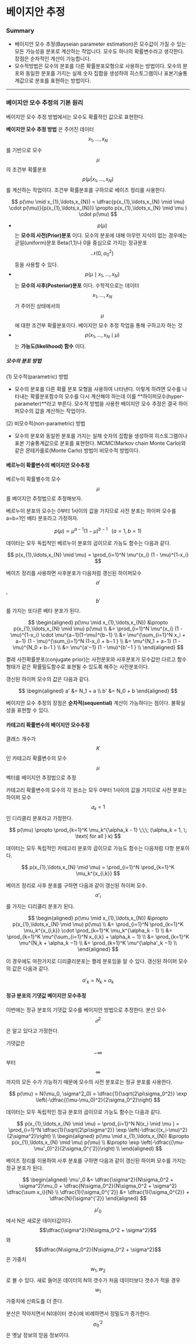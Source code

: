 <script> MathJax.Hub.Queue(["Typeset",MathJax.Hub]); </script>

# 베이지안 추정

### Summary

- 베이지안 모수 추정(Bayseian parameter estimation)은 모수값이 가질 수 있는 모든 가능성을 분포로 계산하는 작업니다. 모수도 하나의 확률변수라고 생각한다. 장점은 순차적인 계산이 가능합니다.
- 모수적방법은 모수의 분포를 다른 확률분포모형으로 사용하는 방법이다. 모수의 분포와 동일한 분포를 가지는 실제 숫자 집합을 생성하여 히스토그램이나 표본기술통계값으로 분포를 표현하는 방법이다. 
_____________

### 베이지안 모수 추정의 기본 원리

베이지안 모수 추정 방법에서는 모수도 확률적인 값으로 표현한다. 

**베이지안 모수 추정 방법** 은 주어진 데이터 $${x_1, ... , x_N}$$ 를 기반으로 모수 $$\mu$$ 의 조건부 확률분포 $$p(\mu \vert x_{1},\ldots,x_{N})$$ 를 계산하는 작업이다. 조건부 확률분포를 구하므로 베이즈 정리를 사용한다.

$$
p(\mu \mid x_{1},\ldots,x_{N}) = \dfrac{p(x_{1},\ldots,x_{N} \mid \mu) \cdot p(\mu)}{p(x_{1},\ldots,x_{N})} \propto p(x_{1},\ldots,x_{N}  \mid \mu )  \cdot p(\mu)
$$

- $$p(\mu)$$ 는 **모수의 사전(Prior)분포** 이다. 모수의 분포에 대해 아무런 지식이 없는 경우에는 균일(uniform)분포 Beta(1,1)나 0을 중심으로 가지는 정규분포 $$\mathcal{N}(0,\sigma_0^2)$$ 등을 사용할 수 있다. 
- $$p(\mu \mid x_{1},\ldots,x_{N})$$ 는 **모수의 사후(Posterior)분포** 이다. 수학적으로는 데이터 $$x_{1},\ldots,x_{N}$$ 가 주어진 상태에서의 $$\mu$$ 에 대한 조건부 확률분포이다. 베이지안 모수 추정 작업을 통해 구하고자 하는 것
- $$p(x_{1},\ldots,x_{N} \mid \mu)$$ 는 **가능도(likelihood) 함수** 이다. 

##### 모수의 분포 방법

(1) 모수적(parametric) 방법

- 모수의 분포를 다른 확률 분포 모형을 사용하여 나타낸다. 이렇게 하려면 모수를 나타내는 확률분포함수의 모수를 다시 계산해야 하는데 이를 **하이퍼모수(hyper-parameter)**라고 부른다. 모수적 방법을 사용한 베이지안 모수 추정은 결국 하이퍼모수의 값을 계산하는 작업이다.

(2) 비모수적(non-parametric) 방법

- 모수의 분포와 동일한 분포를 가지는 실제 숫자의 집합을 생성하여 히스토그램이나 표본 기술통계값으로 분포를 표현한다. MCMC(Markov chain Monte Carlo)와 같은 몬테카를로(Monte Carlo) 방법이 비모수적 방법이다.

#### 베르누이 확률변수의 베이지안 모수추정

베르누이 확률별수의 모수 $$\mu$$ 를 베이지안 추정법으로 추정해보자.

베르누이 분포의 모수는 0부터 1사이의 값을 가지므로 사전 분포는 하이퍼 모수를 a=b=1인 베타 분포라고 가정하자.

$$
p(\mu) \propto \mu^{a−1}(1−\mu)^{b−1} \;\;\; (a=1, b=1)
$$

데이터는 모두 독립적인 베르누이 분포의 곱이므로 가능도 함수는 다음과 같다.

$$
p(x_{1},\ldots,x_{N} \mid \mu) = \prod_{i=1}^N  \mu^{x_i} (1 - \mu)^{1-x_i}
$$

베이즈 정리를 사용하면 사후분포가 다음처럼 갱신된 하이퍼모수 $$a'$$, $$b'$$를 가지는 또다른 베타 분포가 된다.

$$
\begin{aligned}
p(\mu \mid x_{1},\ldots,x_{N})
&\propto p(x_{1},\ldots,x_{N} \mid \mu)  p(\mu) \\
&= \prod_{i=1}^N  \mu^{x_i} (1 - \mu)^{1-x_i} \cdot \mu^{a−1}(1−\mu)^{b−1}  \\
&= \mu^{\sum_{i=1}^N x_i + a−1} (1 - \mu)^{\sum_{i=1}^N (1-x_i) + b−1 }   \\
&= \mu^{N_1 + a−1} (1 - \mu)^{N_0 + b−1 }   \\
&= \mu^{a'−1} (1 - \mu)^{b'−1 }   \\
\end{aligned}
$$

켤레 사전확률분포(conjugate prior)는 사전분포와 사후분포가 모수값만 다르고 함수 형태가 같은 확률밀도함수로 표현될 수 있도록 해주는 사전분포이다. 

갱신된 하이퍼 모수의 값은 다음과 같다.

$$
\begin{aligned}
a' &= N_1 + a \\
b' &= N_0 + b 
\end{aligned}
$$

베이지안 모수 추정의 장점은 **순차적(sequential)** 계산이 가능하다는 점이다. 불확실성을 표현할 수 있다. 

#### 카테고리 확률변수의 베이지안 모수추정

클래스 개수가 $$K$$ 인 카테고리 확률변수의 모수 $$\mu$$ 벡터를 베이지안 추정법으로 추정

카테고리 확률변수의 모수의 각 원소는 모두 0부터 1사이의 값을 가지므로 사전 분포는 하이퍼 모수 $$𝛼_𝑘=1$$인 디리클리 분포라고 가정한다.

$$
p(\mu) \propto \prod_{k=1}^K \mu_k^{\alpha_k - 1} \;\;\; (\alpha_k = 1, \; \text{ for all } k)
$$

데이터는 모두 독립적인 카테고리 분포의 곱이므로 가능도 함수는 다음처럼 다항 분포이다.

$$
p(x_{1},\ldots,x_{N} \mid \mu) = \prod_{i=1}^N  \prod_{k=1}^K \mu_k^{x_{i,k}}
$$

베이즈 정리로 사후 분포를 구하면 다음과 같이 갱신된 하이퍼 모수. $$\alpha'_i$$를 가지는 디리클리 분포가 된다.

$$
\begin{aligned}
p(\mu \mid x_{1},\ldots,x_{N})
&\propto p(x_{1},\ldots,x_{N} \mid \mu)  p(\mu) \\
&= \prod_{i=1}^N  \prod_{k=1}^K \mu_k^{x_{i,k}} \cdot \prod_{k=1}^K \mu_k^{\alpha_k - 1}  \\
&= \prod_{k=1}^K  \mu^{\sum_{i=1}^N x_{i,k} + \alpha_k − 1}   \\
&= \prod_{k=1}^K  \mu^{N_k + \alpha_k −1}   \\
&= \prod_{k=1}^K  \mu^{\alpha'_k −1}   \\
\end{aligned}
$$

이 경우에도 마찬가지로 디리클리분포는 켤레 분포임을 알 수 있다. 갱신된 하이퍼 모수의 값은 다음과 같다.

$$
\alpha'_k = N_k + \alpha_k
$$

#### 정규 분포의 기댓값 베이지안 모수추정

이번에는 정규 분포의 기댓값 모수를 베이지안 방법으로 추정한다. 분산 모수 $$𝜎^2$$은 알고 있다고 가정한다.

기댓값은 $$−∞$$부터 $$∞$$까지의 모든 수가 가능하기 때문에 모수의 사전 분포로는 정규 분포를 사용한다.

$$
p(\mu) = N(\mu_0, \sigma^2_0) = \dfrac{1}{\sqrt{2\pi\sigma_0^2}} \exp \left(-\dfrac{(\mu-\mu_0)^2}{2\sigma_0^2}\right)
$$

데이터는 모두 독립적인 정규 분포의 곱이므로 가능도 함수는 다음과 같다.

$$
p(x_{1},\ldots,x_{N} \mid \mu) = \prod_{i=1}^N N(x_i \mid \mu )  = \prod_{i=1}^N  \dfrac{1}{\sqrt{2\pi\sigma^2}} \exp \left(-\dfrac{(x_i-\mu)^2}{2\sigma^2}\right) \\
\begin{aligned}
p(\mu \mid x_{1},\ldots,x_{N})  
&\propto p(x_{1},\ldots,x_{N} \mid \mu) p(\mu) \\
&\propto \exp \left(-\dfrac{(\mu-\mu'_0)^2}{2\sigma_0^{'2}}\right) \\
\end{aligned}
$$

베이즈 정리를 이용하여 사후 분포를 구하면 다음과 같이 갱신된 하이퍼 모수를 가지는 정규 분포가 된다.

$$
\begin{aligned}
\mu'_0 &= \dfrac{\sigma^2}{N\sigma_0^2 + \sigma^2}\mu_0 + \dfrac{N\sigma_0^2}{N\sigma_0^2 + \sigma^2} \dfrac{\sum x_i}{N} \\
\dfrac{1}{\sigma_0^{'2}} &= \dfrac{1}{\sigma_0^{2}} + \dfrac{N}{\sigma^{'2}}
\end{aligned}
$$

$$\mu'_0$$ 에서 N은 새로운 데이터값이다.  $$\dfrac{\sigma^2}{N\sigma_0^2 + \sigma^2}$$  와 $$\dfrac{N\sigma_0^2}{N\sigma_0^2 + \sigma^2}$$ 은 가중치 $$w_1, w_2$$ 로 볼 수 있다. 새로 들어온 데이터의 N의 갯수가 처음 데이터보다 갯수가 적을 경우 $$w_1$$ 가중치에 신뢰도를 더 준다.

분산은 작아지면서 N(데이터 갯수)에 비례하면서 정밀도가 증가한다. $${\sigma_0^{'2}}$$ 은 옛날 정보의 믿음 정보이다. 